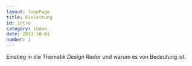 ```yaml
---
layout: loopPage
title: Einleitung
id: intro
category: index
date: 2013-10-01
number: 1
---
```


Einstieg in die Thematik _Design Radar_ und warum es von Bedeutung ist.